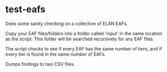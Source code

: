 # test-eafs
Does some sanity checking on a collection of ELAN EAFs. 

Copy your EAF files/folders into a folder called 'input' in the same location as the script. This folder will be searched recursively for any EAF files.

The script checks to see if every EAF has the same number of tiers, and if every tier is found in the same number of EAFs. 

Dumps findings to two CSV files.
